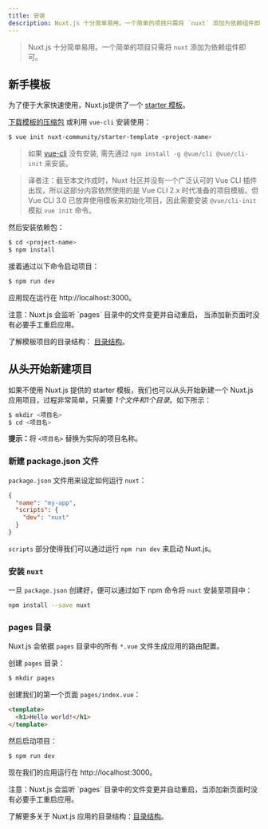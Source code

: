 ```yaml
---
title: 安装
description: Nuxt.js 十分简单易用。一个简单的项目只需将 `nuxt` 添加为依赖组件即可。
---
```


> Nuxt.js 十分简单易用。一个简单的项目只需将 `nuxt` 添加为依赖组件即可。

## 新手模板

为了便于大家快速使用，Nuxt.js提供了一个 [starter 模板](https://github.com/nuxt-community/starter-template)。

[下载模板的压缩包](https://github.com/nuxt-community/starter-template/archive/master.zip) 或利用 `vue-cli` 安装使用：

```bash
$ vue init nuxt-community/starter-template <project-name>
```

> 如果 [vue-cli](https://github.com/vuejs/vue-cli) 没有安装, 需先通过 `npm install -g @vue/cli @vue/cli-init` 来安装。

> 译者注：截至本文作成时，Nuxt 社区并没有一个广泛认可的 Vue CLI 插件出现，所以这部分内容依然使用的是 Vue CLI 2.x 时代准备的项目模板。但 Vue CLI 3.0 已放弃使用模板来初始化项目，因此需要安装 `@vue/cli-init` 模拟 `vue init` 命令。

然后安装依赖包：

```bash
$ cd <project-name>
$ npm install
```

接着通过以下命令启动项目：

```bash
$ npm run dev
```
应用现在运行在 http://localhost:3000。

<p class="Alert">注意：Nuxt.js 会监听 `pages` 目录中的文件变更并自动重启， 当添加新页面时没有必要手工重启应用。</p>

了解模板项目的目录结构： [目录结构](/guide/directory-structure)。

## 从头开始新建项目

如果不使用 Nuxt.js 提供的 starter 模板，我们也可以从头开始新建一个 Nuxt.js 应用项目，过程非常简单，只需要 *1个文件和1个目录*。如下所示：

```bash
$ mkdir <项目名>
$ cd <项目名>
```

<p class="Alert Alert--nuxt-green"><b>提示：</b>将 <code>&lt;项目名&gt;</code> 替换为实际的项目名称。</p>

### 新建 package.json 文件

`package.json` 文件用来设定如何运行 `nuxt`：

```json
{
  "name": "my-app",
  "scripts": {
    "dev": "nuxt"
  }
}
```

`scripts` 部分使得我们可以通过运行 `npm run dev` 来启动 Nuxt.js。

### 安装 `nuxt`

一旦 `package.json` 创建好，便可以通过如下 npm 命令将 `nuxt` 安装至项目中：

```bash
npm install --save nuxt
```

### pages 目录

Nuxt.js 会依据 `pages` 目录中的所有 `*.vue` 文件生成应用的路由配置。

创建 `pages` 目录：

```bash
$ mkdir pages
```

创建我们的第一个页面 `pages/index.vue`：

```html
<template>
  <h1>Hello world!</h1>
</template>
```

然后启动项目：

```bash
$ npm run dev
```

现在我们的应用运行在 http://localhost:3000。

<p class="Alert">注意：Nuxt.js 会监听 `pages` 目录中的文件变更并自动重启，当添加新页面时没有必要手工重启应用。</p>

了解更多关于 Nuxt.js 应用的目录结构：[目录结构](/guide/directory-structure)。

